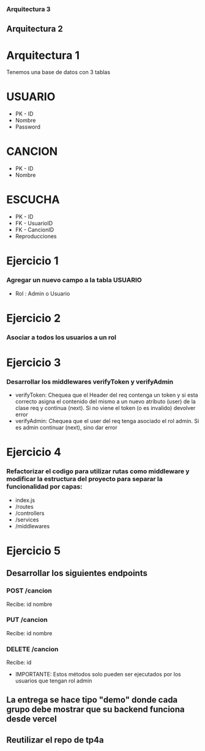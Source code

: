 
### Arquitectura 3
## Arquitectura 2
# Arquitectura 1

Tenemos una base de datos con 3 tablas

# USUARIO
* PK - ID
* Nombre
* Password

# CANCION
* PK - ID
* Nombre


# ESCUCHA
* PK - ID
* FK - UsuarioID
* FK - CancionID
* Reproducciones


# Ejercicio 1

### Agregar un nuevo campo a la tabla USUARIO
* Rol : Admin o Usuario


# Ejercicio 2

### Asociar a todos los usuarios a un rol


# Ejercicio 3

###  Desarrollar los middlewares verifyToken y verifyAdmin
* verifyToken: Chequea que el Header del req contenga un token y si esta correcto asigna el contenido del mismo a un nuevo atributo (user) de la clase req y continua (next). Si no viene el token (o es invalido) devolver error
* verifyAdmin: Chequea que el user del req tenga asociado el rol admin. Si es admin continuar (next), sino dar error

  
# Ejercicio 4

###  Refactorizar el codigo para utilizar rutas como middleware y modificar la estructura del proyecto para separar la funcionalidad por capas:
* index.js
* /routes
* /controllers
* /services
* /middlewares


# Ejercicio 5

## Desarrollar los siguientes endpoints

### POST /cancion
Recibe:
id
nombre

### PUT /cancion
Recibe:
id
nombre

### DELETE /cancion
Recibe:
id

* IMPORTANTE: Estos métodos solo pueden ser ejecutados por los usuarios que tengan rol admin


## La entrega se hace tipo "demo" donde cada grupo debe mostrar que su backend funciona desde vercel
## Reutilizar el repo de tp4a 
